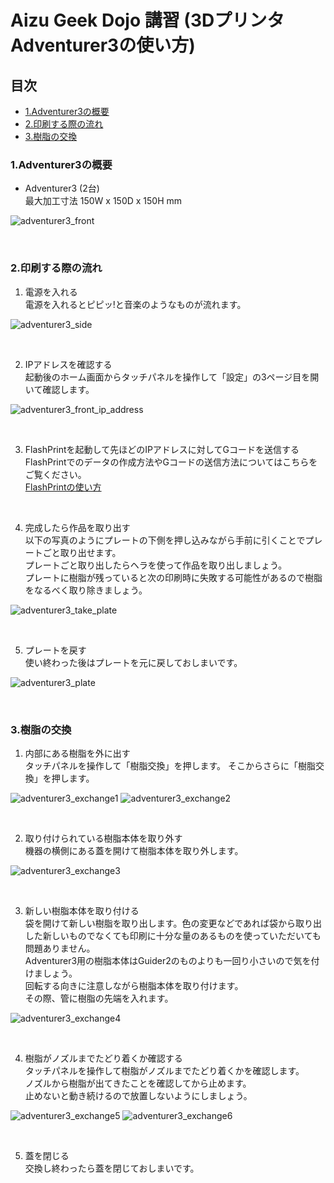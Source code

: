 # Aizu Geek Dojo 講習 (3Dプリンタ Adventurer3の使い方)

## 目次

- [1.Adventurer3の概要](#1Adventurer3の概要)
- [2.印刷する際の流れ](#2印刷する際の流れ)
- [3.樹脂の交換](#3樹脂の交換)

### 1.Adventurer3の概要

- Adventurer3 (2台)  
    最大加工寸法 150W x 150D x 150H mm

![adventurer3_front](../img/guider2_adventurer3/Adventurer3の使い方/adventurer3_front.JPG)

<br>

### 2.印刷する際の流れ

1. 電源を入れる  
  電源を入れるとピピッ!と音楽のようなものが流れます。

![adventurer3_side](../img/guider2_adventurer3/Adventurer3の使い方/adventurer3_side.JPG)

<br>

2. IPアドレスを確認する  
  起動後のホーム画面からタッチパネルを操作して「設定」の3ページ目を開いて確認します。

![adventurer3_front_ip_address](../img/guider2_adventurer3/Adventurer3の使い方/adventurer3_front_ip_address.JPG)

<br>

3. FlashPrintを起動して先ほどのIPアドレスに対してGコードを送信する  
  FlashPrintでのデータの作成方法やGコードの送信方法についてはこちらをご覧ください。  
  [FlashPrintの使い方](./FlashPrintの使い方)

<br>

4. 完成したら作品を取り出す  
  以下の写真のようにプレートの下側を押し込みながら手前に引くことでプレートごと取り出せます。  
  プレートごと取り出したらヘラを使って作品を取り出しましょう。  
  プレートに樹脂が残っていると次の印刷時に失敗する可能性があるので樹脂をなるべく取り除きましょう。

![adventurer3_take_plate](../img/guider2_adventurer3/Adventurer3の使い方/adventurer3_take_plate.JPG)

<br>

5. プレートを戻す  
  使い終わった後はプレートを元に戻しておしまいです。  

![adventurer3_plate](../img/guider2_adventurer3/Adventurer3の使い方/adventurer3_plate.JPG)

<br>

### 3.樹脂の交換

1. 内部にある樹脂を外に出す  
  タッチパネルを操作して「樹脂交換」を押します。
  そこからさらに「樹脂交換」を押します。


![adventurer3_exchange1](../img/guider2_adventurer3/Adventurer3の使い方/adventurer3_exchange1.JPG)
![adventurer3_exchange2](../img/guider2_adventurer3/Adventurer3の使い方/adventurer3_exchange2.JPG)

<br>

2. 取り付けられている樹脂本体を取り外す  
  機器の横側にある蓋を開けて樹脂本体を取り外します。

![adventurer3_exchange3](../img/guider2_adventurer3/Adventurer3の使い方/adventurer3_exchange3.JPG)

<br>

3. 新しい樹脂本体を取り付ける  
  袋を開けて新しい樹脂を取り出します。色の変更などであれば袋から取り出した新しいものでなくても印刷に十分な量のあるものを使っていただいても問題ありません。  
  Adventurer3用の樹脂本体はGuider2のものよりも一回り小さいので気を付けましょう。  
  回転する向きに注意しながら樹脂本体を取り付けます。  
  その際、管に樹脂の先端を入れます。

![adventurer3_exchange4](../img/guider2_adventurer3/Adventurer3の使い方/adventurer3_exchange4.JPG)

<br>

4. 樹脂がノズルまでたどり着くか確認する  
  タッチパネルを操作して樹脂がノズルまでたどり着くかを確認します。  
  ノズルから樹脂が出てきたことを確認してから止めます。  
  止めないと動き続けるので放置しないようにしましょう。

![adventurer3_exchange5](../img/guider2_adventurer3/Adventurer3の使い方/adventurer3_exchange5.JPG)
![adventurer3_exchange6](../img/guider2_adventurer3/Adventurer3の使い方/adventurer3_exchange6.JPG)

<br>

5. 蓋を閉じる  
  交換し終わったら蓋を閉じておしまいです。